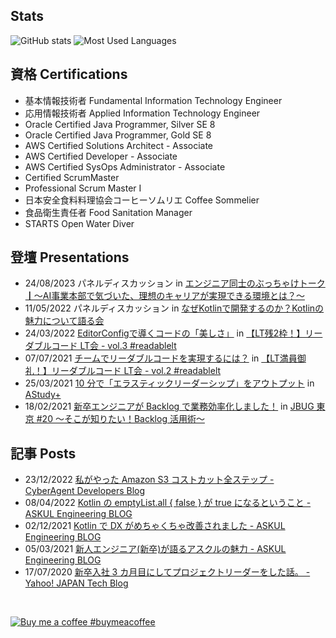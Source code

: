 ## Stats

![GitHub stats](https://github-readme-stats-mxshun.vercel.app/api?username=MxShun&theme=solarized-dark&hide_title=true&show_icons=true&count_private=true&number_format=long) ![Most Used Languages](https://github-readme-stats-mxshun.vercel.app/api/top-langs/?username=MxShun&theme=solarized-dark&cache_seconds=86400&hide=ASP,Hack&hide_title=true&layout=compact&langs_count=8)

## 資格 Certifications

- 基本情報技術者 Fundamental Information Technology Engineer
- 応用情報技術者 Applied Information Technology Engineer
- Oracle Certified Java Programmer, Silver SE 8
- Oracle Certified Java Programmer, Gold SE 8
- AWS Certified Solutions Architect - Associate
- AWS Certified Developer - Associate
- AWS Certified SysOps Administrator - Associate
- Certified ScrumMaster
- Professional Scrum Master I
- 日本安全食料料理協会コーヒーソムリエ Coffee Sommelier
- 食品衛生責任者 Food Sanitation Manager
- STARTS Open Water Diver

## 登壇 Presentations

- 24/08/2023 パネルディスカッション in [エンジニア同士のぶっちゃけトーク┃〜AI事業本部で気づいた、理想のキャリアが実現できる環境とは？～](https://cyberagent.connpass.com/event/292872/)
- 11/05/2022 パネルディスカッション in [なぜKotlinで開発するのか？Kotlinの魅力について語る会](https://moneyforward.connpass.com/event/242696/)
- 24/03/2022 [EditorConfigで導くコードの「美しさ」](https://speakerdeck.com/askul/editorconfigdedao-kukodofalse-mei-sisa) in [【LT残2枠！】リーダブルコード LT会 - vol.3 #readablelt](https://rakus.connpass.com/event/238395/)
- 07/07/2021 [チームでリーダブルコードを実現するには？](https://speakerdeck.com/askul/timuderidaburukodowoshi-xian-suruniha) in [【LT満員御礼！】リーダブルコード LT会 - vol.2 #readablelt](https://rakus.connpass.com/event/215225/)
- 25/03/2021 [10 分で「エラスティックリーダーシップ」をアウトプット](https://speakerdeck.com/askul/10fen-te-erasuteitukuritasituhu-woautohututo) in [AStudy+](https://askul.connpass.com/event/204742/)
- 18/02/2021 [新卒エンジニアが Backlog で業務効率化しました！](https://speakerdeck.com/askul/jbugdong-jing-number-20-sokogazhi-ritai-backloghuo-yong-shu) in [JBUG 東京 #20 〜そこが知りたい！Backlog 活用術〜](https://jbug.connpass.com/event/202013/)

## 記事 Posts

- 23/12/2022 [私がやった Amazon S3 コストカット全ステップ - CyberAgent Developers Blog](https://developers.cyberagent.co.jp/blog/archives/38950/)
- 08/04/2022 [Kotlin の emptyList.all { false } が true になるということ - ASKUL Engineering BLOG](https://tech.askul.co.jp/entry/2022/04/08/090000)
- 02/12/2021 [Kotlin で DX がめちゃくちゃ改善されました - ASKUL Engineering BLOG](https://tech.askul.co.jp/entry/2021/12/02/090000)
- 05/03/2021 [新人エンジニア(新卒)が語るアスクルの魅力 - ASKUL Engineering BLOG](https://tech.askul.co.jp/entry/2021/03/05/110000)
- 17/07/2020 [新卒入社 3 カ月目にしてプロジェクトリーダーをした話。 - Yahoo! JAPAN Tech Blog](https://techblog.yahoo.co.jp/entry/2020071730014127/)

<br>

[![Buy me a coffee](https://cdn.buymeacoffee.com/buttons/bmc-new-btn-logo.svg) #buymeacoffee](https://www.buymeacoffee.com/MxShun)
